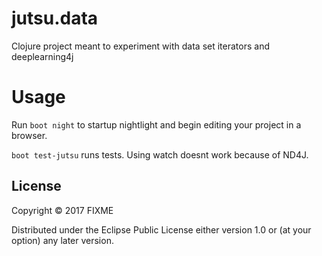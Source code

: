 # jutsu.data

Clojure project meant to experiment with data set iterators and deeplearning4j

# Usage

Run `boot night` to startup nightlight and begin editing your project in a browser.

`boot test-jutsu` runs tests. Using watch doesnt work because of ND4J.

## License

Copyright © 2017 FIXME

Distributed under the Eclipse Public License either version 1.0 or (at
your option) any later version.
